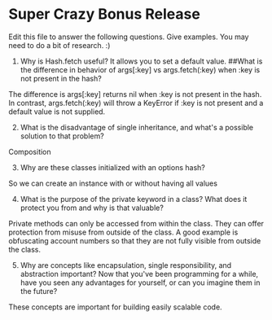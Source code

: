 # Super Crazy Bonus Release

Edit this file to answer the following questions. Give examples. You may need to do a bit of research. :)

1. Why is Hash.fetch useful?
It allows you to set a default value.
##What is the difference in behavior of args[:key] vs args.fetch(:key) when :key is not present in the hash?

  The difference is args[:key] returns nil when :key is not present in the hash. In contrast, args.fetch(:key) will throw a KeyError if :key is not present and a default value is not supplied.

2. What is the disadvantage of single inheritance, and what's a possible solution to that problem?

Composition

3. Why are these classes initialized with an options hash?

So we can create an instance with or without having all values

4. What is the purpose of the private keyword in a class? What does it protect you from and why is that valuable?

Private methods can only be accessed from within the class. They can offer protection from misuse from outside of the class. A good example is obfuscating account numbers so that they are not fully visible from outside the class.

5. Why are concepts like encapsulation, single responsibility, and abstraction important? Now that you've been programming for a while, have you seen any advantages for yourself, or can you imagine them in the future?

These concepts are important for building easily scalable code.
